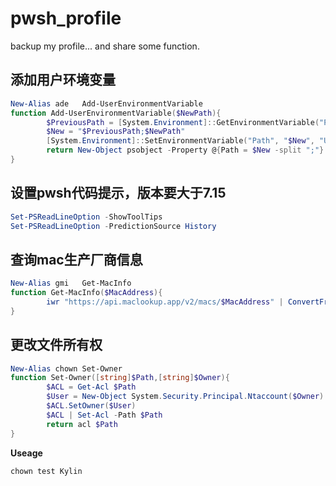 # pwsh_profile
backup my profile... and share some function.

## 添加用户环境变量
```powershell
New-Alias ade   Add-UserEnvironmentVariable
function Add-UserEnvironmentVariable($NewPath){
        $PreviousPath = [System.Environment]::GetEnvironmentVariable("Path", "User")
        $New = "$PreviousPath;$NewPath"
        [System.Environment]::SetEnvironmentVariable("Path", "$New", "User")
        return New-Object psobject -Property @{Path = $New -split ";"}
}
```
## 设置pwsh代码提示，版本要大于7.15
```powershell
Set-PSReadLineOption -ShowToolTips
Set-PSReadLineOption -PredictionSource History
```

## 查询mac生产厂商信息
```powershell
New-Alias gmi   Get-MacInfo
function Get-MacInfo($MacAddress){
        iwr "https://api.maclookup.app/v2/macs/$MacAddress" | ConvertFrom-Json
}
```


## 更改文件所有权
```powershell
New-Alias chown Set-Owner
function Set-Owner([string]$Path,[string]$Owner){
        $ACL = Get-Acl $Path
        $User = New-Object System.Security.Principal.Ntaccount($Owner)
        $ACL.SetOwner($User)
        $ACL | Set-Acl -Path $Path
        return acl $Path
}
```
**Useage**
```powershell
chown test Kylin
```
